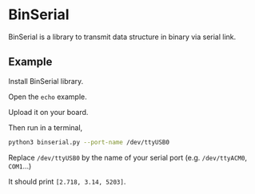 # BinSerial
BinSerial is a library to transmit data structure in binary via serial link.

## Example
Install BinSerial library.

Open the `echo` example.

Upload it on your board.

Then run in a terminal,
```bash
python3 binserial.py --port-name /dev/ttyUSB0
```
Replace `/dev/ttyUSB0` by the name of your serial port (e.g. `/dev/ttyACM0`, `COM1`…)

It should print `[2.718, 3.14, 5203]`.
